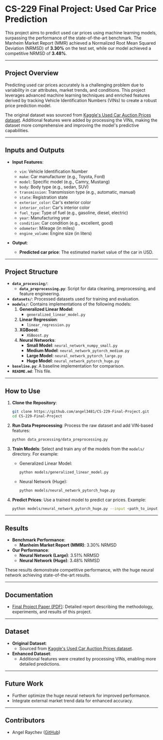 # CS-229 Final Project: Used Car Price Prediction

This project aims to predict used car prices using machine learning models, surpassing the performance of the state-of-the-art benchmark. The Manheim Market Report (MMR) achieved a Normalized Root Mean Squared Deviation (NRMSD) of **3.30%** on the test set, while our model achieved a competitive NRMSD of **3.48%**.

---

## **Project Overview**
Predicting used car prices accurately is a challenging problem due to variability in car attributes, market trends, and conditions. This project leverages advanced machine learning techniques and enriched features derived by tracking Vehicle Identification Numbers (VINs) to create a robust price prediction model.

The original dataset was sourced from [Kaggle's Used Car Auction Prices dataset](https://www.kaggle.com/datasets/tunguz/used-car-auction-prices). Additional features were added by processing the VINs, making the dataset more comprehensive and improving the model's predictive capabilities.

---

## **Inputs and Outputs**
- **Input Features**:
  - `vin`: Vehicle Identification Number
  - `make`: Car manufacturer (e.g., Toyota, Ford)
  - `model`: Specific model (e.g., Camry, Mustang)
  - `body`: Body type (e.g., sedan, SUV)
  - `transmission`: Transmission type (e.g., automatic, manual)
  - `state`: Registration state
  - `exterior_color`: Car's exterior color
  - `interior_color`: Car's interior color
  - `fuel_type`: Type of fuel (e.g., gasoline, diesel, electric)
  - `year`: Manufacturing year
  - `condition`: Car condition (e.g., excellent, good)
  - `odometer`: Mileage (in miles)
  - `engine_volume`: Engine size (in liters)

- **Output**:
  - **Predicted car price**: The estimated market value of the car in USD.

---

## **Project Structure**
- **`data_processing/`**: 
  - **`data_preprocessing.py`**: Script for data cleaning, preprocessing, and feature engineering.
- **`datasets/`**: Processed datasets used for training and evaluation.
- **`models/`**: Contains implementations of the following models:
  1. **Generalized Linear Model**:
     - `generalized_linear_model.py`
  2. **Linear Regression**:
     - `linear_regression.py`
  3. **XGBoost**:
     - `XGBoost.py`
  4. **Neural Networks**:
     - **Small Model**: `neural_network_numpy_small.py`
     - **Medium Model**: `neural_network_pytorch_medium.py`
     - **Large Model**: `neural_network_pytorch_large.py`
     - **Huge Model**: `neural_network_pytorch_huge.py`
- **`baseline.py`**: A baseline implementation for comparison.
- **`README.md`**: This file.

---

## **How to Use**
1. **Clone the Repository**:
   ```bash
   git clone https://github.com/angel3481/CS-229-Final-Project.git
   cd CS-229-Final-Project
   ```

2. **Run Data Preprocessing**:
   Process the raw dataset and add VIN-based features:
   ```bash
   python data_processing/data_preprocessing.py
   ```

3. **Train Models**:
   Select and train any of the models from the `models/` directory. For example:
   - Generalized Linear Model:
     ```bash
     python models/generalized_linear_model.py
     ```
   - Neural Network (Huge):
     ```bash
     python models/neural_network_pytorch_huge.py
     ```

4. **Predict Prices**:
   Use a trained model to predict car prices. Example:
   ```bash
   python models/neural_network_pytorch_huge.py --input <path_to_input_file> --output <path_to_output_file>
   ```

---

## **Results**
- **Benchmark Performance**:
  - **Manheim Market Report (MMR)**: 3.30% NRMSD
- **Our Performance**:
  - **Neural Network (Large)**: 3.51% NRMSD
  - **Neural Network (Huge)**: 3.48% NRMSD
  
These results demonstrate competitive performance, with the huge neural network achieving state-of-the-art results.

---

## Documentation
- [Final Project Paper (PDF)](docs/CS_229_Final_Project.pdf): Detailed report describing the methodology, experiments, and results of this project.

---

## **Dataset**
- **Original Dataset**:
  - Sourced from [Kaggle's Used Car Auction Prices dataset](https://www.kaggle.com/datasets/tunguz/used-car-auction-prices).
- **Enhanced Dataset**:
  - Additional features were created by processing VINs, enabling more detailed predictions.

---

## **Future Work**
- Further optimize the huge neural network for improved performance.
- Integrate external market trend data for enhanced accuracy.

---

## **Contributors**
- Angel Raychev ([GitHub](https://github.com/angel3481))
